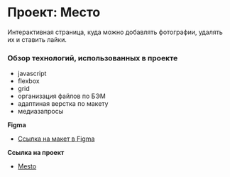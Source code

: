 # Проект: Место
Интерактивная страница, куда можно добавлять фотографии, удалять их и ставить лайки.

### Обзор технологий, использованных в проекте

* javascript
* flexbox
* grid
* организация файлов по БЭМ
* адаптиная верстка по макету
* медиазапросы

**Figma**

* [Ссылка на макет в Figma](https://www.figma.com/file/2cn9N9jSkmxD84oJik7xL7/JavaScript.-Sprint-4?node-id=0%3A1)

**Ссылка на проект**

* [Mesto](https://tinypng.com/)